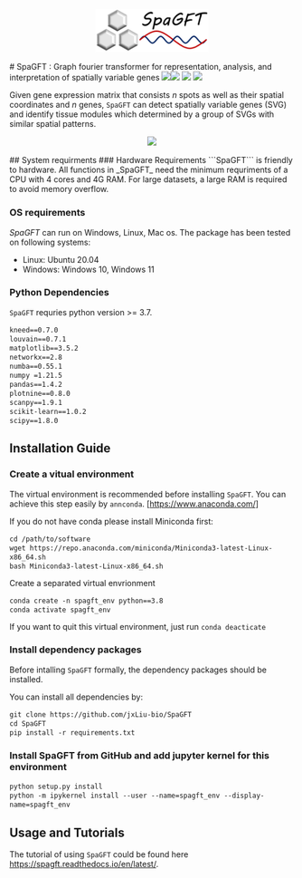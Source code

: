 <p align="center">

   <img src="https://github.com/jxLiu-bio/SpaGFT/blob/master/source/images/SpaGFT_logo.svg?raw=True" width="200">

</p>
# SpaGFT : Graph fourier transformer for representation, analysis, and interpretation of spatially variable genes
<img src="https://img.shields.io/badge/SpaGFT-v1.0.0-green"><img src="https://img.shields.io/badge/Platform-Linux-green"> <img src="https://img.shields.io/badge/Language-python3-green"> <img src="https://img.shields.io/badge/License-MIT-green">

Given gene expression matrix that consists $n$ spots as well as their spatial coordinates and $n$ genes, ```SpaGFT``` can detect spatially variable genes (SVG) and identify tissue modules which determined by a group of SVGs with similar spatial patterns.
<p align="center">

   <img src="https://github.com/jxLiu-bio/SpaGFT/blob/master/source/images/SpaGFT_workflow.tif">

</p>
## System requirments
### Hardware Requirements
```SpaGFT``` is friendly to hardware. All functions in _SpaGFT_ need the minimum
requriments of a CPU with 4 cores and 4G RAM. For large datasets, a large RAM is
required to avoid memory overflow.

### OS requirements
_SpaGFT_ can run on Windows, Linux, Mac os. The package has been tested on 
following systems:

- Linux: Ubuntu 20.04
- Windows: Windows 10, Windows 11

### Python Dependencies
```SpaGFT``` requries python version >= 3.7.

``` 
kneed==0.7.0
louvain==0.7.1
matplotlib==3.5.2
networkx==2.8
numba==0.55.1
numpy =1.21.5
pandas==1.4.2
plotnine==0.8.0
scanpy==1.9.1
scikit-learn==1.0.2
scipy==1.8.0
```
## Installation Guide
### Create a vitual environment 

The virtual environment is recommended before installing ```SpaGFT```. You can
achieve this step easily by ```annconda```. [https://www.anaconda.com/]

If you do not have conda please install Miniconda first:

```
cd /path/to/software
wget https://repo.anaconda.com/miniconda/Miniconda3-latest-Linux-x86_64.sh
bash Miniconda3-latest-Linux-x86_64.sh
```

Create a separated virtual envrionment
```shell
conda create -n spagft_env python==3.8
conda activate spagft_env
```
If you want to quit this virtual environment, just run ``` conda deacticate ```

### Install dependency packages
Before intalling ```SpaGFT``` formally, the dependency packages should be installed.

You can install all dependencies by:
```shell
git clone https://github.com/jxLiu-bio/SpaGFT
cd SpaGFT
pip install -r requirements.txt
```
### Install SpaGFT from GitHub and add jupyter kernel for this environment
```shell
python setup.py install
python -m ipykernel install --user --name=spagft_env --display-name=spagft_env
```

## Usage and Tutorials
The tutorial of using ```SpaGFT``` could be found here https://spagft.readthedocs.io/en/latest/.


